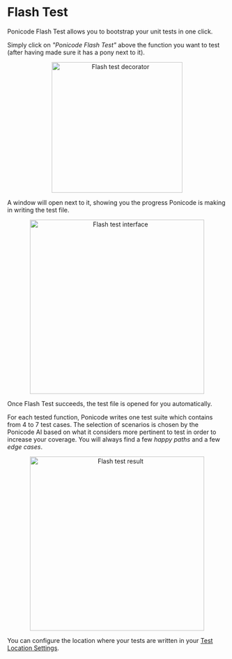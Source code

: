 # Flash Test

Ponicode Flash Test allows you to bootstrap your unit tests in one click.

Simply click on *"Ponicode Flash Test"* above the function you want to test (after having made sure it has a pony next to it). 

<p align="center">
    <img src="ut_extension/flash_test/images/flash_test_decorator.png" alt="Flash test decorator" width="300"/>
</p>

A window will open next to it, showing you the progress Ponicode is making in writing the test file.

<p align="center">
    <img src="ut_extension/flash_test/images/flash_test.png" alt="Flash test interface" width="400"/>
</p>

Once Flash Test succeeds, the test file is opened for you automatically.

For each tested function, Ponicode writes one test suite which contains from 4 to 7 test cases. The selection of scenarios is chosen by the Ponicode AI based on what it considers more pertinent to test in order to increase your coverage. You will always find a few *happy paths* and a few *edge cases*.


<p align="center">
    <img src="ut_extension/flash_test/images/flash_test_result.png" alt="Flash test result" width="400"/>
</p>

You can configure the location where your tests are written in your [Test Location Settings](ut_extension/gui_test/configuration/testLocation.md).